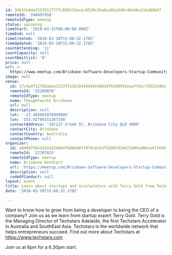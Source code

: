 ```yaml
---
id: 34b3fe4daf55f811777fc850133ecec0529c26a8ce81ed48c40e6ba116a88b67
remoteId: '248497918'
remoteIdType: meetup
status: upcoming
timeStart: '2018-03-21T08:00:00.000Z'
timeEnd: null
timeCreated: '2018-03-10T15:00:32.170Z'
timeUpdated: '2018-03-10T15:00:32.170Z'
countAttending: '11'
countCapacity: null
countWaitlist: '0'
price: null
url: >-
  https://www.meetup.com/Brisbane-Software-Developers-Startup-Community/events/248497918/
image: null
venue:
  id: 17c9a4f12792daea15237511616434642e4863df9100932eaa774cc743253dba
  remoteId: '25209070'
  remoteIdType: meetup
  name: Thoughtworks Brisbane
  url: null
  description: null
  lat: '-27.465681076049805'
  lon: '153.02780151367188'
  contactAddress: '19/127 Creek St, Brisbane City QLD 4000'
  contactCity: Brisbane
  contactCountry: Australia
  contactPhone: null
organizer:
  id: a0409759e3a541d1b064fb886d0ff879c8cb1f5200fd2dd71604ad86ce471699
  remoteId: '22787815'
  remoteIdType: meetup
  name: Brisbane DevStart
  url: 'https://meetup.com/Brisbane-Software-Developers-Startup-Community'
  description: null
  codeOfConduct: null
layout: event
title: Learn about startups and accelerators with Terry Gold from Techstars
date: '2018-03-10T15:00:32.170Z'

---
```

<p>Want to know how to grow from being a developer to being the CEO of a company? Join us as we learn from startup expert Terry Gold. Terry Gold is the Managing Director of Techstars Adelaide, the first Techstars Accelerator in Australia and SouthEast Asia. Techstars is the worldwide network that helps entrepreneurs succeed. Find out more about Techstars at <a href="https://www.techstars.com" class="linkified">https://www.techstars.com</a></p> <p>Join us at 6pm for a 6.30pm start.</p>
